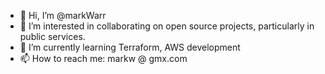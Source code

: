 - 👋 Hi, I’m @markWarr
- 👀 I’m interested in collaborating on open source projects, particularly in public services.
- 🌱 I’m currently learning Terraform, AWS development
- 📫 How to reach me: markw @ gmx.com

<!---
markWarr/markWarr is a ✨ special ✨ repository because its `README.md` (this file) appears on your GitHub profile.
You can click the Preview link to take a look at your changes.
--->
